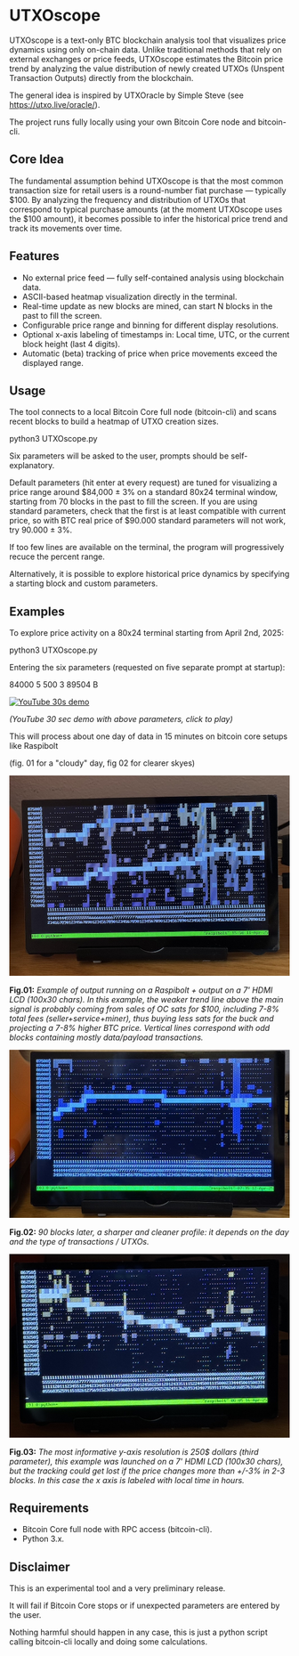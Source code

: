# UTXOscope
UTXOscope is a text-only BTC blockchain analysis tool that visualizes price dynamics using only on-chain data.
Unlike traditional methods that rely on external exchanges or price feeds, UTXOscope estimates the Bitcoin price trend by analyzing the value distribution of newly created UTXOs (Unspent Transaction Outputs) directly from the blockchain.

The general idea is inspired by UTXOracle by Simple Steve (see https://utxo.live/oracle/). 

The  project runs fully locally using your own Bitcoin Core node and bitcoin-cli.

## Core Idea
The fundamental assumption behind UTXOscope is that the most common transaction size for retail users is a round-number fiat purchase — typically $100.
By analyzing the frequency and distribution of UTXOs that correspond to typical purchase amounts (at the moment UTXOscope uses the $100 amount), it becomes possible to infer the historical price trend and track its movements over time.

## Features
- No external price feed — fully self-contained analysis using blockchain data.
- ASCII-based heatmap visualization directly in the terminal.
- Real-time update as new blocks are mined, can start N blocks in the past to fill the screen.
- Configurable price range and binning for different display resolutions.
- Optional x-axis labeling of timestamps in: Local time, UTC, or the current block height (last 4 digits).
- Automatic (beta) tracking of price when price movements exceed the displayed range.

## Usage
The tool connects to a local Bitcoin Core full node (bitcoin-cli) and scans recent blocks to build a heatmap of UTXO creation sizes.

python3 UTXOscope.py

Six parameters will be asked to the user, prompts should be self-explanatory.

Default parameters (hit enter at every request) are tuned for visualizing a price range around \$84,000 ± 3% on a standard 80x24 terminal window, starting from 70 blocks in the past to fill the screen. If you are using standard parameters, check that the first is at least compatible with current price, so with BTC real price of \$90.000 standard parameters will not work, try 90.000 ± 3%.

If too few lines are available on the terminal, the program will progressively recuce the percent range. 

Alternatively, it is possible to explore historical price dynamics by specifying a starting block and custom parameters.

## Examples
To explore price activity on a 80x24 terminal starting from April 2nd, 2025:

python3 UTXOscope.py 

Entering the six parameters (requested on five separate prompt at startup):

84000 5 500 3 89504 B

[![YouTube 30s demo](https://img.youtube.com/vi/meTtSqal6y8/hqdefault.jpg)](https://youtu.be/meTtSqal6y8)

*(YouTube 30 sec demo with above parameters, click to play)*

This will process about one day of data in 15 minutes on bitcoin core setups like Raspibolt

(fig. 01 for a "cloudy" day, fig 02  for clearer skyes)

![Example of output running on a Raspibolt + output on a 7' HDMI LCD](fig01b.jpg)

**Fig.01:** *Example of output running on a Raspibolt + output on a 7' HDMI LCD (100x30 chars). In this example, the weaker trend line above the main signal is probably coming from sales of OC sats for \$100, including 7-8% total fees (seller+service+miner), thus buying less sats for the buck and projecting a 7-8% higher BTC price. Vertical lines correspond with odd blocks containing mostly data/payload transactions.*

![Example of output running on a Raspibolt + output on a 7' HDMI LCD](fig02.jpg)

**Fig.02:** *90 blocks later, a sharper and cleaner profile: it depends on the day and the type of transactions / UTXOs.*

![Example of output running on a Raspibolt + output on a 7' HDMI LCD](fig03.jpg)

**Fig.03:** *The most informative y-axis resolution is 250$ dollars (third parameter), this example was launched on a 7' HDMI LCD (100x30 chars), but the tracking could get lost if the price changes more than +/-3% in 2-3 blocks. In this case the x axis is labeled with local time in hours.*

## Requirements
- Bitcoin Core full node with RPC access (bitcoin-cli).
- Python 3.x.

## Disclaimer
This is an experimental tool and a very preliminary release.

It will fail if Bitcoin Core stops or if unexpected parameters are entered by the user.

Nothing harmful should happen in any case, this is just a python script calling bitcoin-cli locally and doing some calculations.

